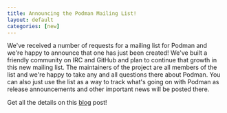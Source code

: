 ```yaml
---
title: Announcing the Podman Mailing List!
layout: default
categories: [new]
---
```


We've received a number of requests for a mailing list for Podman and we're happy to announce that one has just been created! We've built a friendly community on IRC and GitHub and plan to continue that growth in this new mailing list. The maintainers of the project are all members of the list and we're happy to take any and all questions there about Podman. You can also just use the list as a way to track what's going on with Podman as release announcements and other important news will be posted there.

Get all the details on this [blog](https://podman.io/blogs/2019/06/17/mailinglist.html) post!
